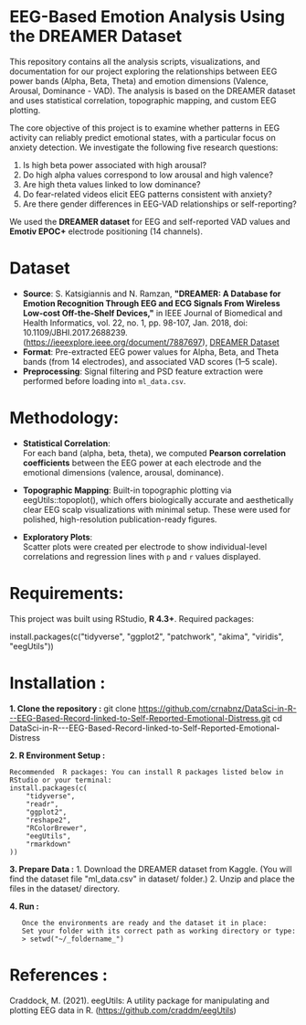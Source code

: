 # EEG-Based Emotion Analysis Using the DREAMER Dataset

This repository contains all the analysis scripts, visualizations, and documentation for our project exploring the relationships between EEG power bands (Alpha, Beta, Theta) and emotion dimensions (Valence, Arousal, Dominance - VAD). The analysis is based on the DREAMER dataset and uses statistical correlation, topographic mapping, and custom EEG plotting.

The core objective of this project is to examine whether patterns in EEG activity can reliably predict emotional states, with a particular focus on anxiety detection. We investigate the following five research questions:

1. Is high beta power associated with high arousal?
2. Do high alpha values correspond to low arousal and high valence?  
3. Are high theta values linked to low dominance?
4. Do fear-related videos elicit EEG patterns consistent with anxiety?
5. Are there gender differences in EEG-VAD relationships or self-reporting?

We used the **DREAMER dataset** for EEG and self-reported VAD values and **Emotiv EPOC+** electrode positioning (14 channels).

# Dataset

- **Source**: S. Katsigiannis and N. Ramzan, **"DREAMER: A Database for Emotion Recognition Through EEG and ECG Signals From Wireless Low-cost Off-the-Shelf Devices,"** in IEEE Journal of Biomedical and Health Informatics, vol. 22, no. 1, pp. 98-107, Jan. 2018, doi: 10.1109/JBHI.2017.2688239. (https://ieeexplore.ieee.org/document/7887697), [DREAMER Dataset](https://www.kaggle.com/datasets/birdy654/eeg-brainwave-dataset-feeling-emotions)
- **Format**: Pre-extracted EEG power values for Alpha, Beta, and Theta bands (from 14 electrodes), and associated VAD scores (1–5 scale).
- **Preprocessing**: Signal filtering and PSD feature extraction were performed before loading into `ml_data.csv`.

# Methodology:

- **Statistical Correlation**:  
  For each band (alpha, beta, theta), we computed **Pearson correlation coefficients** between the EEG power at each electrode and the emotional dimensions (valence, arousal, dominance).

- **Topographic Mapping**:
  Built-in topographic plotting via eegUtils::topoplot(), which offers biologically accurate and aesthetically clear EEG scalp visualizations with minimal setup. These were used for polished, high-resolution publication-ready figures.

- **Exploratory Plots**:  
  Scatter plots were created per electrode to show individual-level correlations and regression lines with `p` and `r` values displayed.

# Requirements:
This project was built using RStudio, **R 4.3+**. Required packages:

install.packages(c("tidyverse", "ggplot2", "patchwork", "akima", "viridis", "eegUtils"))

# Installation : 

  **1. Clone the repository :**
    git clone https://github.com/crnabnz/DataSci-in-R---EEG-Based-Record-linked-to-Self-Reported-Emotional-Distress.git
    cd DataSci-in-R---EEG-Based-Record-linked-to-Self-Reported-Emotional-Distress
  
  **2. R Environment Setup :**
  
    Recommended  R packages: You can install R packages listed below in RStudio or your terminal:
    install.packages(c(
        "tidyverse",
        "readr",
        "ggplot2",
        "reshape2",
        "RColorBrewer",
        "eegUtils",
        "rmarkdown"
    ))
  **3. Prepare Data :**
      1. Download the DREAMER dataset from Kaggle. (You will find the dataset file "ml_data.csv" in dataset/ folder.)
      2. Unzip and place the files in the dataset/ directory.
      
  **4. Run :**
  
       Once the environments are ready and the dataset it in place:
       Set your folder with its correct path as working directory or type:
       > setwd("~/_foldername_")
       

# References :

Craddock, M. (2021). eegUtils: A utility package for manipulating and plotting EEG data in R. (https://github.com/craddm/eegUtils)

